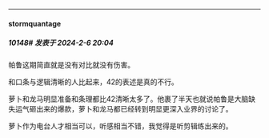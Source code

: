 
*****

####  stormquantage  
##### 10148#       发表于 2024-2-6 20:04

帕鲁这期简直就是没有对比就没有伤害。

和口条与逻辑清晰的人比起来，42的表述是真的不行。

萝卜和龙马明显准备和条理都比42清晰太多了。他裹了半天也就说帕鲁是大脑缺失运气砸出来的爆款，萝卜和龙马都已经转到明显更深入业界的讨论了。

萝卜作为电台人才相当可以，听感相当不错，我觉得是听剪辑练出来的。


